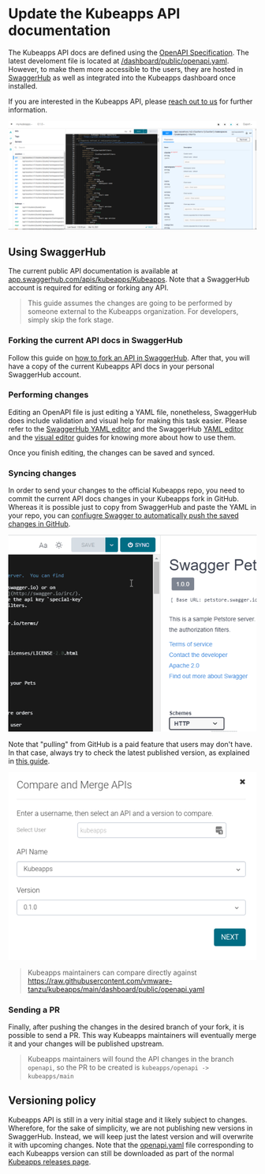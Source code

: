 # Update the Kubeapps API documentation

The Kubeapps API docs are defined using the [OpenAPI Specification](https://www.openapis.org). The latest develoment file is located at [/dashboard/public/openapi.yaml](../../main/dashboard/public/openapi.yaml).
However, to make them more accessible to the users, they are hosted in [SwaggerHub](https://swagger.io/tools/swaggerhub) as well as integrated into the Kubeapps dashboard once installed.

If you are interested in the Kubeapps API, please [reach out to us](https://kubernetes.slack.com/messages/kubeapps) for further information.

![image](../img/swaggerhub.png)

## Using SwaggerHub

The current public API documentation is available at [app.swaggerhub.com/apis/kubeapps/Kubeapps](https://app.swaggerhub.com/apis/kubeapps/Kubeapps). Note that a SwaggerHub account is required for editing or forking any API.

> This guide assumes the changes are going to be performed by someone external to the Kubeapps organization. For developers, simply skip the fork stage.

### Forking the current API docs in SwaggerHub

Follow this guide on [how to fork an API in SwaggerHub](https://support.smartbear.com/swaggerhub/docs/apis/forking-api.html). After that, you will have a copy of the current Kubeapps API docs in your personal SwaggerHub account.

### Performing changes

Editing an OpenAPI file is just editing a YAML file, nonetheless, SwaggerHub does include validation and visual help for making this task easier. Please refer to the
[SwaggerHub YAML editor](https://support.smartbear.com/swaggerhub/docs/ui/editor.html) and the SwaggerHub [YAML editor](https://support.smartbear.com/swaggerhub/docs/ui/editor.html) and the [visual editor](https://support.smartbear.com/swaggerhub/docs/ui/visual-editor.html) guides for knowing more about how to use them.

Once you finish editing, the changes can be saved and synced.

### Syncing changes

In order to send your changes to the official Kubeapps repo, you need to commit the current API docs changes in your Kubeapps fork in GitHub. Whereas it is possible just to copy from SwaggerHub and paste the YAML in your repo, you can [confiugre Swagger to automatically push the saved changes in GitHub](https://support.smartbear.com/swaggerhub/docs/integrations/github-sync.html).

![image](../img/swaggerhub-push-to-source-control.gif)

Note that "pulling" from GitHub is a paid feature that users may don't have. In that case, always try to check the latest published version, as explained in [this guide](https://support.smartbear.com/swaggerhub/docs/apis/compare-and-merge.html).

![image](../img/swaggerhub-merge-api.png)

> Kubeapps maintainers can compare directly against <https://raw.githubusercontent.com/vmware-tanzu/kubeapps/main/dashboard/public/openapi.yaml>

### Sending a PR

Finally, after pushing the changes in the desired branch of your fork, it is possible to send a PR. This way Kubeapps maintainers will eventually merge it and your changes will be published upstream.

> Kubeapps maintainers will found the API changes in the branch `openapi`, so the PR to be created is `kubeapps/openapi -> kubeapps/main`

## Versioning policy

Kubeapps API is still in a very initial stage and it likely subject to changes. Wherefore, for the sake of simplicity, we are not publishing new versions in SwaggerHub. Instead, we will keep just the latest version and will overwrite it with upcoming changes.
Note that the [openapi.yaml](../../main/dashboard/public/openapi.yaml) file corresponding to each Kubeapps version can still be downloaded as part of the normal [Kubeapps releases page](https://github.com/vmware-tanzu/kubeapps/releases).

